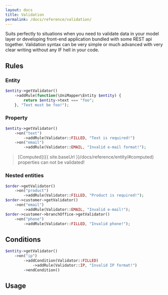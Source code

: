 ```yaml
---
layout: docs
title: Validation
permalink: /docs/reference/validation/
---
```


Suits perfectly to situations when you need to validate data in your model layer or developing front-end application bundled with some REST api together.
Validation syntax can be very simple or much advanced with very clear writing without any IF hell in your code.

## Rules

### Entity
~~~ php
$entity->getValidator()
    ->addRule(function(\UniMapper\Entity $entity) {
        return $entity->text === "foo";
    }, "Text must be foo!");
~~~

### Property
~~~ php
$entity->getValidator()
    ->on("text")
        ->addRule(Validator::FILLED, "Text is required!")
    ->on("email")
        ->addRule(Validator::EMAIL, "Invalid e-mail format!");
~~~

> [Computed]({{ site.baseUrl }}/docs/reference/entity/#computed) properties can not be validated!

### Nested entities
~~~ php
$order->getValidator()
    ->on("product")
        ->addRule(Validator::FILLED, "Product is required!");
$order->customer->getValidator()
    ->on("email")
        ->addRule(Validator::EMAIL, "Invalid e-mail!");
$order->customer->branchOffice->getValidator()
    ->on("phone")
        ->addRule(Validator::FILLED, "Invalid phone!");
~~~

## Conditions
~~~ php
$entity->getValidator()
    ->on("ip")
        ->addCondition(Validator::FILLED)
            ->addRule(Validator::IP, "Invalid IP format!")
        ->endCondition()
~~~

## Usage
